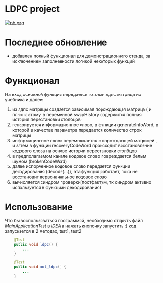 # LDPC project

[![pb.png](https://bitbucket.org/repo/7EgkgLG/images/3909742634-pb.png)](http://ag-solutions.ru/)

# Последнее обновление

  - добавлен полный функционал для демонстрационного стенда, за исключением заполненности логикой некоторых функций

# Функционал

На вход основной функции передается готовая лдпс матрица из учебника и далее:

1. из лдпс матрицы создается зависимая порождающая матрица ( и плюс к этому, в переменной swapHistory содержится полная история перестановки столбцов)
2. генерируется информационное слово, в функции generateInfoWord, в которой в качестве параметра передается количество строк матрицы
3. информационное слово перемножается с порождающей матрицей , и затем в функции recoveryCodeWord происходит восстановление кодового слова на основе истории перестановки столбцов
4. в предполагаемом канале кодовое слово повреждается белым шумом (brokenCodeWord)
5. далее испорченное кодовое слово передается функции декодирования (decode(...)), эта функция работает, пока не восстановит первоначальное кодовое слово 
6. вычисляется синдром проверки(постфактум, тк синдром активно используется в функциии декодирования)

# Использование

Что бы воспользоваться программой, необходимо открыть файл *MainApplicationTest* в *IDEA* а нажать кнопочку запустить :) код запускается в 2 методах, test1, test2
```java
    @Test
    public void ldpc() {
        ...
    }

    @Test
    public void not_ldpc() {
        ...
    }
```
